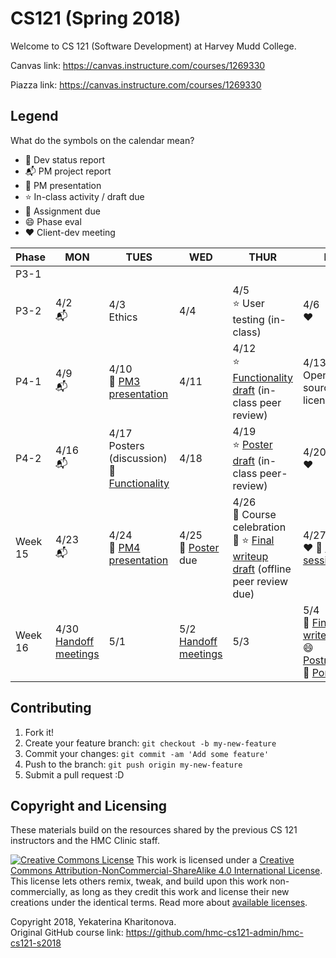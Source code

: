 # CS121 (Spring 2018) 
Welcome to CS 121 (Software Development) at Harvey Mudd College.

Canvas link: https://canvas.instructure.com/courses/1269330

Piazza link: https://canvas.instructure.com/courses/1269330

## Legend
What do the symbols on the calendar mean?
* :gem: Dev status report
* :mailbox_with_mail: PM project report
* :speech_balloon: PM presentation
* :star: In-class activity / draft due
* :star2: Assignment due
* :smile: Phase eval
* :heart: Client-dev meeting

| Phase | MON | TUES | WED | THUR | FRI | SAT | SUN |
|---------|------------------------------|-----------------------------------------------------|-----------------------------|-----------------------------------------------------------|-------------------------------------|-----------|----------|
| P3-1 |  |  |  |  |  |  | 4/1<br> |
| P3-2 | 4/2<br> :mailbox_with_mail: | 4/3<br>Ethics | 4/4 <br> | 4/5<br>:star: User testing (in-class) | 4/6 <br>:heart: | 4/7 | 4/8<br> :gem: |
| P4-1 | 4/9<br> :mailbox_with_mail: | 4/10<br> :speech_balloon: [PM3 presentation](https://canvas.instructure.com/courses/1269330/assignments/7799468 "Canvas submission link") | 4/11 <br> | 4/12<br> :star: [Functionality draft](https://canvas.instructure.com/courses/1269330/assignments/7799435 "Canvas submission link") (in-class peer review) | 4/13 <br> Open source + licensing | 4/14<br> | 4/15<br>:gem:  |
| P4-2 | 4/16<br> :mailbox_with_mail: | 4/17 <br>  Posters (discussion) <br> :star2: [Functionality](https://canvas.instructure.com/courses/1269330/assignments/7799434) | 4/18 <br> | 4/19 <br> :star: [Poster draft](https://canvas.instructure.com/courses/1269330/assignments/7799448) (in-class peer-review) | 4/20 <br>:heart: | 4/21 <br> | 4/22<br> :gem: |
| Week 15 | 4/23<br> :mailbox_with_mail: | 4/24 <br>:speech_balloon: [PM4 presentation](https://canvas.instructure.com/courses/1269330/assignments/7799468 "Canvas submission link") | 4/25<br> :star2: [Poster](https://canvas.instructure.com/courses/1269330/assignments/7799449) due | 4/26 <br>:clap: Course celebration  :tada: :star: [Final writeup draft](https://canvas.instructure.com/courses/1269330/assignments/7799430) (offline peer review due) | 4/27 <br> :heart: :speech_balloon: [Poster session](https://canvas.instructure.com/courses/1269330/assignments/7799449) | 4/28 :star2: [Final README for handoff meeting](https://canvas.instructure.com/courses/1269330/assignments/7799436) <br> | 4/29<br> :gem: (all) |
| Week 16 | 4/30<br> [Handoff meetings](https://docs.google.com/document/d/105r_IqQmWwYpH9SGKbUMFfDAOab8cTda6cViLsz9cXE) | 5/1<br> | 5/2<br> [Handoff meetings](https://docs.google.com/document/d/105r_IqQmWwYpH9SGKbUMFfDAOab8cTda6cViLsz9cXE) |  5/3<br> | 5/4<br> :star2: [Final writeup](https://canvas.instructure.com/courses/1269330/assignments/7799431) <br> :smile: [Postmortem](https://canvas.instructure.com/courses/1269330/assignments/7799433) <br> :star2: [Portfolio](https://canvas.instructure.com/courses/1269330/assignments/7799426) <br> | 5/5<br> | 5/6<br> |


## Contributing

1. Fork it!
2. Create your feature branch: `git checkout -b my-new-feature`
3. Commit your changes: `git commit -am 'Add some feature'`
4. Push to the branch: `git push origin my-new-feature`
5. Submit a pull request :D


## Copyright and Licensing 
These materials build on the resources shared by the previous CS 121 instructors and the HMC Clinic staff.

<a rel="license" href="http://creativecommons.org/licenses/by-nc-sa/4.0/"><img alt="Creative Commons License" style="border-width:0" src="https://i.creativecommons.org/l/by-nc-sa/4.0/88x31.png" /></a> This work is licensed under a <a rel="license" href="http://creativecommons.org/licenses/by-nc-sa/4.0/">Creative Commons Attribution-NonCommercial-ShareAlike 4.0 International License</a>.
This license lets others remix, tweak, and build upon this work non-commercially, as long as they credit this work and license their new creations under the identical terms. Read more about <a href="https://creativecommons.org/licenses/">available licenses</a>.


Copyright 2018, Yekaterina Kharitonova.<br />
Original GitHub course link: https://github.com/hmc-cs121-admin/hmc-cs121-s2018
